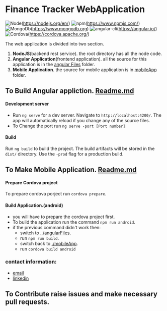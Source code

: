 # Finance Tracker WebApplication
![Node](https://img.shields.io/badge/node-9.6.1-green.svg)(https://nodejs.org/en/) ![npm](https://img.shields.io/badge/npm-5.6.1-red.svg)(https://www.npmjs.com/) ![MongoDb](https://img.shields.io/badge/mongo_DB-3.6.3-green.svg)(https://www.mongodb.org) ![angular-cli](https://img.shields.io/badge/angular_cli-5.6.1-ff0000.svg)(https://angular.io/) ![Cordova](https://img.shields.io/badge/Cordova-8.0.0-ff69b4.svg)(https://cordova.apache.org/)

The web application is divided into two section.

1. **NodeJS**(backend rest service). the root directory has all the node code.
2. **Angular Application**(frontend application). all the source for this application is in the [angular Files](./angularFiles) folder.
3. **Mobile Application**. the source for mobile application is in [mobileApp](./mobileApp) folder.


## To Build Angular appliction. [Readme.md](./angularFiles/README.md)

#### Development server

* Run `ng serve` for a dev server. Navigate to `http://localhost:4200/`. The app will automatically reload if you change any of the source files.
* To Change the port run ```ng serve -port [Port number]```

#### Build

Run `ng build` to build the project. The build artifacts will be stored in the `dist/` directory. Use the `-prod` flag for a production build.

## To Make Mobile Application. [Readme.md](./mobileApp/README.md) 

#### Prepare Cordova project
To prepare cordova porject run ```cordova prepare```.

#### Build Application.(android)
* you will have to prepare the cordova project first.
* To build the application run the command ```npm run android```.
* if the previous command didn't work then:
    * switch to [../angularFiles](../angularFiles).
    * run ```npm run build```.
    * switch back to [./mobileApp](./mobileApp).
    * run ```cordova build android```


### contact information:
* [email](keith30895@gmail.com)
* [linkedin](https://www.linkedin.com/in/keith-franklin-04b57379/)

## To Contribute raise issues and make necessary pull requests.

